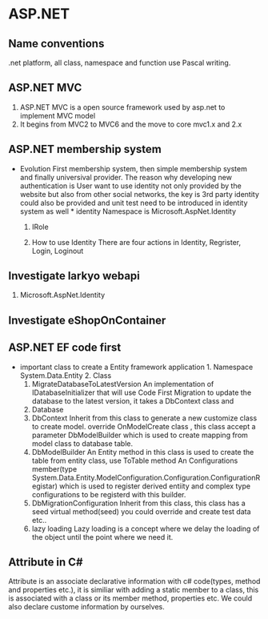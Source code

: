 # ASP.NET
## Name conventions
  .net platform, all class, namespace and function use Pascal writing.
## ASP.NET MVC
  1. ASP.NET MVC is a open source framework used by asp.net to implement MVC model
  2. It begins from MVC2 to MVC6 and the move to core mvc1.x and 2.x


## ASP.NET membership system
   * Evolution
    First membership system, then simple membership system and finally universival provider.
    The reason why developing new authentication is User want to use identity not only provided by the  website but also from other social networks, the key is 3rd party identity could also be provided  and unit test need to be introduced in identity system as well
    * identity
      Namespace is Microsoft.AspNet.Identity
      1. IRole

      2. How to use Identity
       There are four actions in Identity, Regrister, Login, Loginout
## Investigate larkyo webapi
   1. Microsoft.AspNet.Identity
## Investigate eShopOnContainer

## ASP.NET EF code first
   * important class to create a Entity framework application
    1. Namespace
     System.Data.Entity
    2. Class
      1. MigrateDatabaseToLatestVersion
         An implementation of IDatabaseInitializer<TContext> that will use Code First Migration to update the database to the latest version, it takes a DbContext class and
      2. Database
      3. DbContext
         Inherit from this class to generate a new customize class to create model.
         override OnModelCreate class , this class accept a parameter DbModelBuilder which is used to create mapping from model class to database table.
      4. DbModelBuilder
         An Entity method in this class is used to create the table from entity class, use ToTable method
         An Configurations member(type System.Data.Entity.ModelConfiguration.Configuration.ConfigurationRegistar) which is used to register derived entiity and complex type configurations to be registerd with this builder.
      5. DbMigrationConfiguration
         Inherit from this class, this class has a seed virtual method(seed) you could override and create test data etc..
      6. lazy loading
         Lazy loading is a concept where we delay the loading of the object until the point where we need it.

## Attribute in C#
   Attribute is an associate declarative information with c# code(types, method and properties etc.), it is similiar with adding a static member to a class, this is associated with a class or its member method, properties etc. We could also declare custome information by ourselves. 
